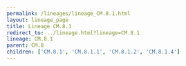 ```yaml
---
permalink: /lineages/lineage_CM.8.1.html
layout: lineage_page
title: Lineage CM.8.1
redirect_to: ../lineage.html?lineage=CM.8.1
lineage: CM.8.1
parent: CM.8
children: ['CM.8.1', 'CM.8.1.1', 'CM.8.1.2', 'CM.8.1.4']
---
```

